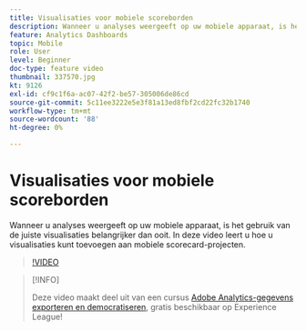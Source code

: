 ```yaml
---
title: Visualisaties voor mobiele scoreborden
description: Wanneer u analyses weergeeft op uw mobiele apparaat, is het gebruik van de juiste visualisaties belangrijker dan ooit. In deze video leert u hoe u visualisaties kunt toevoegen aan mobiele scorecard-projecten.
feature: Analytics Dashboards
topic: Mobile
role: User
level: Beginner
doc-type: feature video
thumbnail: 337570.jpg
kt: 9126
exl-id: cf9c1f6a-ac07-42f2-be57-305006de86cd
source-git-commit: 5c11ee3222e5e3f81a13ed8fbf2cd22fc32b1740
workflow-type: tm+mt
source-wordcount: '88'
ht-degree: 0%

---
```


# Visualisaties voor mobiele scoreborden

Wanneer u analyses weergeeft op uw mobiele apparaat, is het gebruik van de juiste visualisaties belangrijker dan ooit. In deze video leert u hoe u visualisaties kunt toevoegen aan mobiele scorecard-projecten.

>[!VIDEO](https://video.tv.adobe.com/v/337570/?quality=12&learn=on)

>[!INFO]
>
> Deze video maakt deel uit van een cursus [Adobe Analytics-gegevens exporteren en democratiseren](https://experienceleague.adobe.com/?recommended=Analytics-A-1-2022.1.democratizing), gratis beschikbaar op Experience League!